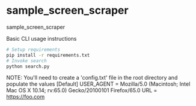 # sample_screen_scraper
sample_screen_scraper

Basic CLI usage instructions
```bash
# Setup requirements
pip install -r requirements.txt
# Invoke search
python search.py
```

NOTE: You'll need to create a 'config.txt' file in the root directory and populate the values
[Default]
USER_AGENT = Mozilla/5.0 (Macintosh; Intel Mac OS X 10.14; rv:65.0) Gecko/20100101 Firefox/65.0
URL = https://foo.com
